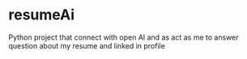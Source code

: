# resumeAi
Python project that connect with open AI and as act as me to answer  question about my resume and linked in profile
